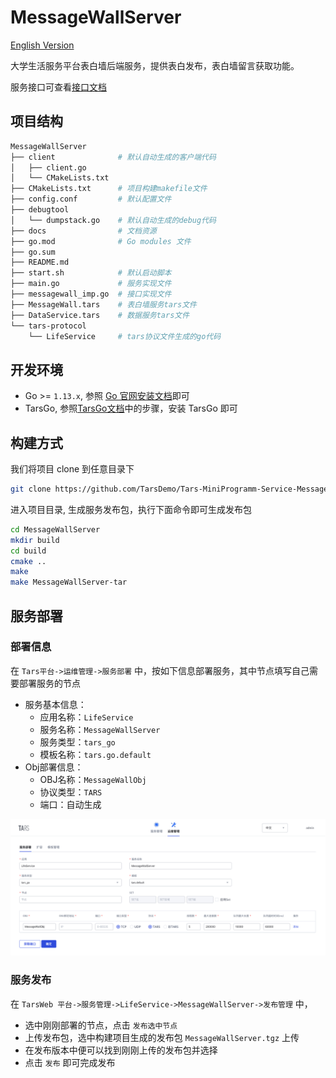 # MessageWallServer
[English Version](README_en.md)

大学生活服务平台表白墙后端服务，提供表白发布，表白墙留言获取功能。

服务接口可查看[接口文档](docs/RPC.md)

## 项目结构
```sh
MessageWallServer
├── client              # 默认自动生成的客户端代码
│   ├── client.go
│   └── CMakeLists.txt
├── CMakeLists.txt      # 项目构建makefile文件
├── config.conf         # 默认配置文件
├── debugtool
│   └── dumpstack.go    # 默认自动生成的debug代码
├── docs                # 文档资源
├── go.mod              # Go modules 文件
├── go.sum
├── README.md
├── start.sh            # 默认启动脚本
├── main.go             # 服务实现文件
├── messagewall_imp.go  # 接口实现文件
├── MessageWall.tars    # 表白墙服务tars文件
├── DataService.tars    # 数据服务tars文件
└── tars-protocol
    └── LifeService     # tars协议文件生成的go代码
```

## 开发环境
* Go >= `1.13.x`, 参照 [Go 官网安装文档](https://golang.org/doc/install)即可
* TarsGo, 参照[TarsGo文档](https://github.com/TarsCloud/TarsGo/blob/master/README.zh.md#%E5%AE%89%E8%A3%85)中的步骤，安装 TarsGo 即可

## 构建方式

我们将项目 clone 到任意目录下

```sh
git clone https://github.com/TarsDemo/Tars-MiniProgramm-Service-MessageWallServer.git MessageWallServer
```

进入项目目录, 生成服务发布包，执行下面命令即可生成发布包

```sh
cd MessageWallServer
mkdir build
cd build
cmake ..
make 
make MessageWallServer-tar
```

## 服务部署
### 部署信息
在 `Tars平台->运维管理->服务部署` 中，按如下信息部署服务，其中节点填写自己需要部署服务的节点

* 服务基本信息：
    * 应用名称：`LifeService`
    * 服务名称：`MessageWallServer`
    * 服务类型：`tars_go`
    * 模板名称：`tars.go.default`
* Obj部署信息：
    * OBJ名称：`MessageWallObj`
    * 协议类型：`TARS`
    * 端口：自动生成

![tars-go](docs/images/deploy_template.png)

### 服务发布
在 `TarsWeb 平台->服务管理->LifeService->MessageWallServer->发布管理` 中，
* 选中刚刚部署的节点，点击 `发布选中节点`
* 上传发布包，选中构建项目生成的发布包 `MessageWallServer.tgz` 上传
* 在发布版本中便可以找到刚刚上传的发布包并选择
* 点击 `发布` 即可完成发布